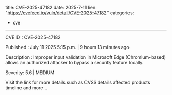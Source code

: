  
title: CVE-2025-47182
date: 2025-7-11
lien: "https://cvefeed.io/vuln/detail/CVE-2025-47182"
categories:
  - cve
---

CVE ID : CVE-2025-47182

Published :  July 11
2025
5:15 p.m. | 9 hours
13 minutes ago

Description : Improper input validation in Microsoft Edge (Chromium-based) allows an authorized attacker to bypass a security feature locally.

Severity: 5.6 | MEDIUM

Visit the link for more details
such as CVSS details
affected products
timeline
and more...
